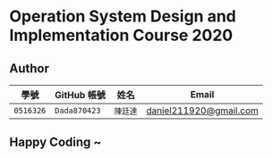 # Operation System Design and Implementation Course 2020

## Author

| 學號 | GitHub 帳號 | 姓名 | Email |
| --- | ----------- | --- | --- |
|`0516326`| `Dada870423` | `陳廷達` |daniel211920@gmail.com |

## Happy Coding ~
